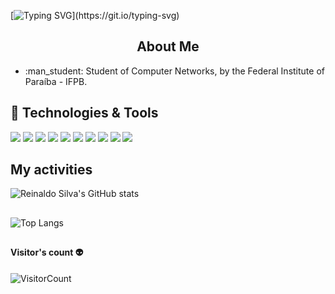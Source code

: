 [![Typing SVG](https://readme-typing-svg.herokuapp.com?color=3DF77F&center=true&vCenter=true&lines=Welcome+to+Reinaldo+Silva+profile!)](https://git.io/typing-svg)

<p align="center">
 <h2 align="center">About Me</h2>
</p>

<ul>
<li>:man_student: Student of Computer Networks, by the Federal Institute of Paraíba - IFPB.</li>
</ul>

## 🔧 Technologies & Tools
![](https://img.shields.io/badge/Windows-0078D6?style=for-the-badge&logo=windows&logoColor=white)
![](https://img.shields.io/badge/Linux-FCC624?style=for-the-badge&logo=linux&logoColor=black)
![](https://img.shields.io/badge/Ubuntu-E95420?style=for-the-badge&logo=ubuntu&logoColor=white)
![](https://img.shields.io/badge/Debian-A81D33?style=for-the-badge&logo=debian&logoColor=white)
![](https://img.shields.io/badge/Shell_Script-121011?style=for-the-badge&logo=gnu-bash&logoColor=white)
![](https://img.shields.io/badge/Visual_Studio_Code-0078D4?style=for-the-badge&logo=visual%20studio%20code&logoColor=white)
![](https://img.shields.io/badge/pycharm-143?style=for-the-badge&logo=pycharm&logoColor=black&color=black&labelColor=green)
![](https://img.shields.io/badge/VIM-%2311AB00.svg?&style=for-the-badge&logo=vim&logoColor=white)
![](https://img.shields.io/badge/Acer-Aspire_3-04B431?style=for-the-badge&logo=Acer&logoColor=white)
![](https://img.shields.io/badge/Intel-Core_i3_7th-58D3F7?style=for-the-badge&logo=intel&logoColor=white)

## My activities

![Reinaldo Silva's GitHub stats](https://github-readme-stats.vercel.app/api?username=mr-reinaldo&show_icons=true&theme=dracula)
##
![Top Langs](https://github-readme-stats.vercel.app/api/top-langs/?username=mr-reinaldo&layout=compact&theme=dracula)




##
#### Visitor's count :alien:
![VisitorCount](https://profile-counter.glitch.me/mr-reinaldo/count.svg)
